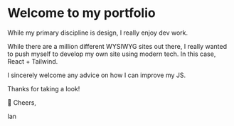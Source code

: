 # Welcome to my portfolio

While my primary discipline is design, I really enjoy dev work.

While there are a million different WYSIWYG sites out there, I really wanted to push myself to develop my own site using modern tech. In this case, React + Tailwind.

I sincerely welcome any advice on how I can improve my JS.

Thanks for taking a look!

🍻 Cheers,

Ian
